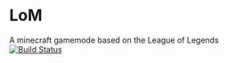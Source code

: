 # LoM
A minecraft gamemode based on the League of Legends<br>
[![Build Status](https://travis-ci.org/cadox8/LoM.svg?branch=master)](https://travis-ci.org/cadox8/LoM)